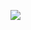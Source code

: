 ![](https://eldenring.wiki.fextralife.com/file/Elden-Ring/giant_conquering_hero's_grave_location_map_elden_ring_wiki_guide_2560px.jpg?v=1647575772291)
